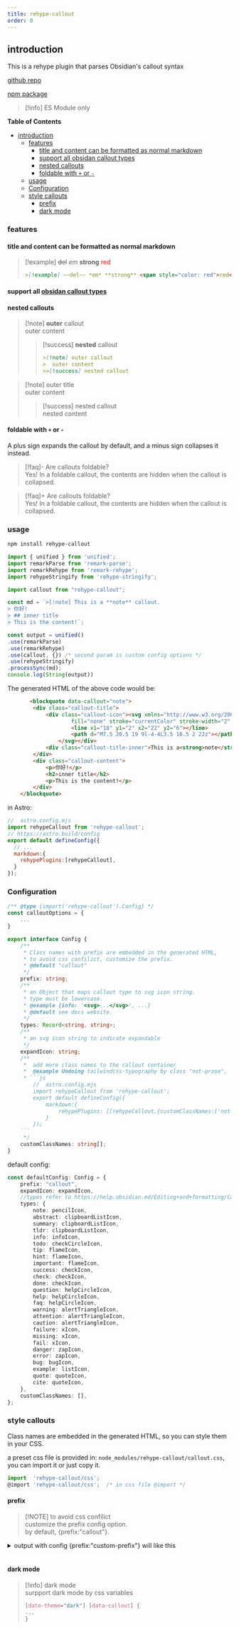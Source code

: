 ```yaml
---
title: rehype-callout
order: 0
---
```

## introduction 

This is a rehype plugin that parses Obsidian's callout syntax

[github repo](https://github.com/ShawSpring/astro-components/tree/main/packages/rehype-callout)

[npm package](https://www.npmjs.com/package/rehype-callout)  

> [!info] ES Module only


**Table of Contents** 
- [introduction](#introduction)
	- [features](#features)
		- [title and content can be formatted as normal markdown](#title-and-content-can-be-formatted-as-normal-markdown)
		- [support all obsidan callout types](#support-all-obsidan-callout-types)
		- [nested callouts](#nested-callouts)
		- [foldable with `+` or `-`](#foldable-with--or--)
	- [usage](#usage)
	- [Configuration](#configuration)
	- [style callouts](#style-callouts)
		- [prefix](#prefix)
		- [dark mode](#dark-mode)


### features 


#### title and content can be formatted as normal markdown
>[!example] ~~del~~ *em*  **strong** <span style="color: red">red</span> 
> ````md 
> >[!example] ~~del~~ *em* **strong** <span style="color: red">red</span> 
> ````

#### support all [obsidan callout types](/rehype-callout/types)


#### nested callouts

> [!note] **outer** callout    
> outer content  
>>[!success] **nested** callout
> > ````md
> > >[!note] outer callout  
> > >  outer content     
> > >>[!success] nested callout  
> > ````

>[!note] outer title  
> outer content
> >[!success] nested callout  
> > nested content

#### foldable with `+` or `-`
A plus sign expands the callout by default, and a minus sign collapses it instead.

> [!faq]- Are callouts foldable?  
> Yes! In a foldable callout, the contents are hidden when the callout is collapsed.  

> [!faq]+ Are callouts foldable?   
> Yes! In a foldable callout, the contents are hidden when the callout is collapsed.



### usage
```sh title="install"  
npm install rehype-callout
```

```js {16}
import { unified } from 'unified';
import remarkParse from 'remark-parse';
import remarkRehype from 'remark-rehype';
import rehypeStringify from 'rehype-stringify';

import callout from "rehype-callout";

const md = `>[!note] This is a **note** callout.  
> 你好!
> ## inner title
> This is the content!`;

const output = unified()
.use(remarkParse)
.use(remarkRehype)
.use(callout, {}) /* second param is custom config options */
.use(rehypeStringify)
.processSync(md);
console.log(String(output))
```
The generated HTML of the above code would be:
```html
       <blockquote data-callout="note">
        <div class="callout-title">
            <div class="callout-icon"><svg xmlns="http://www.w3.org/2000/svg" width="24" height="24" viewBox="0 0 24 24"
                    fill="none" stroke="currentColor" stroke-width="2" stroke-linecap="round" stroke-linejoin="round">
                    <line x1="18" y1="2" x2="22" y2="6"></line>
                    <path d="M7.5 20.5 19 9l-4-4L3.5 16.5 2 22z"></path>
                </svg></div>
            <div class="callout-title-inner">This is a<strong>note</strong>callout.</div>
        </div>
        <div class="callout-content">
            <p>你好!</p>
            <h2>inner title</h2>
            <p>This is the content!</p>
        </div>
    </blockquote>
```

in Astro:
```js
//  astro.config.mjs
import rehypeCallout from 'rehype-callout';
// https://astro.build/config
export default defineConfig({
  // ...
  markdown:{
    rehypePlugins:[rehypeCallout],
  }
});
```


### Configuration

```js 
/** @type {import('rehype-callout').Config} */
const calloutOptions = {
	...
}
```

```ts
export interface Config {
	/**
	 * Class names with prefix are embedded in the generated HTML,
	 * to avoid css confilict, customize the prefix.
	 * @default "callout"
	 */
	prefix: string;
	/**
	 * an Object that maps callout type to svg icon string.
	 * type must be lowercase.
	 * @example {info: '<svg>...</svg>', ...}
	 * @default see docs website.
	 */
	types: Record<string, string>;
	/**
	 * an svg icon string to indicate expandable
	 */
	expandIcon: string;
	/**
	 *  add more class names to the callout container
	 *  @example Undoing tailwindcss-typography by class "not-prose",
	 * ```js
		//  astro.config.mjs
		import rehypeCallout from 'rehype-callout';
		export default defineConfig({
			markdown:{
				rehypePlugins: [[rehypeCallout,{customClassNames:['not-prose']}]],
			}
		});
	```
	 */
	customClassNames: string[];
}
```

default config:

```ts
const defaultConfig: Config = {
	prefix: "callout",
	expandIcon: expandIcon,
	//types refer to https://help.obsidian.md/Editing+and+formatting/Callouts#Supported+types
	types: {
		note: pencilIcon,
		abstract: clipboardListIcon,
		summary: clipboardListIcon,
		tldr: clipboardListIcon,
		info: infoIcon,
		todo: checkCircleIcon,
		tip: flameIcon,
		hint: flameIcon,
		important: flameIcon,
		success: checkIcon,
		check: checkIcon,
		done: checkIcon,
		question: helpCircleIcon,
		help: helpCircleIcon,
		faq: helpCircleIcon,
		warning: alertTriangleIcon,
		attention: alertTriangleIcon,
		caution: alertTriangleIcon,
		failure: xIcon,
		missing: xIcon,
		fail: xIcon,
		danger: zapIcon,
		error: zapIcon,
		bug: bugIcon,
		example: listIcon,
		quote: quoteIcon,
		cite: quoteIcon,
	},
	customClassNames: [],
};
```


### style callouts 

Class names are embedded in the generated HTML, so you can style them in your CSS. 

a preset css file is provided in: `node_modules/rehype-callout/callout.css`, you can import it or just copy it.
```js
import  'rehype-callout/css'; 
@import 'rehype-callout/css';  /* in css file @import */

```


#### prefix

>[!NOTE] to avoid css confilict  
> customize the prefix config option.       
> by default, {prefix:"callout"}.  

<details>
<summary>output with config {prefix:"custom-prefix"} will like this</summary>

```html 
 <blockquote data-custom-prefix="note">
        <div class="custom-prefix-title">
            <div class="custom-prefix-icon"><svg xmlns="http://www.w3.org/2000/svg" width="24" height="24"
                    viewBox="0 0 24 24" fill="none" stroke="currentColor" stroke-width="2" stroke-linecap="round"
                    stroke-linejoin="round">
                    <line x1="18" y1="2" x2="22" y2="6"></line>
                    <path d="M7.5 20.5 19 9l-4-4L3.5 16.5 2 22z"></path>
                </svg></div>
            <div class="custom-prefix-title-inner">This is a<strong>note</strong>callout.</div>
        </div>
        <div class="custom-prefix-content">
            <p>你好!</p>
            <h2>inner title</h2>
            <p>This is the content!</p>
        </div>
    </blockquote>
```

</details>

<br/>

#### dark mode

> [!info] dark mode   
> surpport dark mode by css variables 
> ```css
> [date-theme="dark"] [data-callout] {
> ...
> }
> ```

